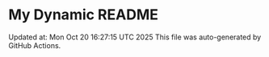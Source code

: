 # My Dynamic README
Updated at: Mon Oct 20 16:27:15 UTC 2025
This file was auto-generated by GitHub Actions.
